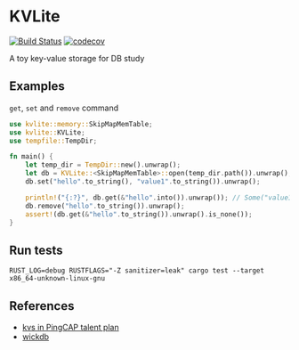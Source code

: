 # KVLite
[![Build Status](https://travis-ci.com/ChiangYintso/KVLite.svg?branch=main)](https://travis-ci.com/ChiangYintso/KVLite)
[![codecov](https://codecov.io/gh/ChiangYintso/KVLite/branch/main/graph/badge.svg?token=VVR3RGGX5M)](https://codecov.io/gh/ChiangYintso/KVLite)  

A toy key-value storage for DB study

## Examples

`get`, `set` and `remove` command
```rust
use kvlite::memory::SkipMapMemTable;
use kvlite::KVLite;
use tempfile::TempDir;

fn main() {
    let temp_dir = TempDir::new().unwrap();
    let db = KVLite::<SkipMapMemTable>::open(temp_dir.path()).unwrap();
    db.set("hello".to_string(), "value1".to_string()).unwrap();

    println!("{:?}", db.get(&"hello".into()).unwrap()); // Some("value1")
    db.remove("hello".to_string()).unwrap();
    assert!(db.get(&"hello".to_string()).unwrap().is_none());
}
```

## Run tests 
```shell
RUST_LOG=debug RUSTFLAGS="-Z sanitizer=leak" cargo test --target x86_64-unknown-linux-gnu
```

## References
- [kvs in PingCAP talent plan](https://github.com/pingcap/talent-plan)
- [wickdb](https://github.com/Fullstop000/wickdb)
